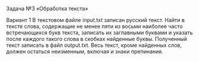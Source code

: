 Задача №3 «Обработка текста»

Вариант 1 В текстовом файле input.txt записан русский текст. 
Найти в тексте слова, содержащие не менее пяти из восьми наиболее часто встречающихся букв текста, записать их заглавными буквами и указать после каждого такого слова в скобках найденные буквы. 
Полученный текст записать в файл output.txt. Весь текст, кроме найденных слов, должен остаться неизменным, включая и знаки препинания.